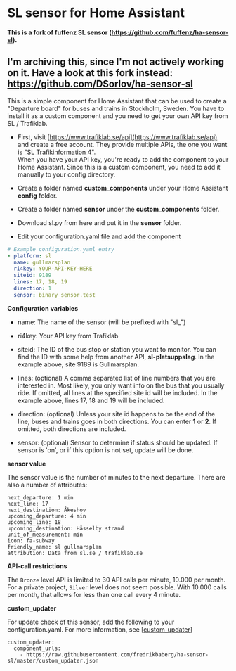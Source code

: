SL sensor for Home Assistant
========================

**This is a fork of fuffenz SL sensor (https://github.com/fuffenz/ha-sensor-sl).**

**I'm archiving this, since I'm not actively working on it. Have a look at this fork instead: https://github.com/DSorlov/ha-sensor-sl**
------------------------

This is a simple component for Home Assistant that can be used to create a "Departure board" for buses and trains in Stockholm, Sweden.  You have to install it as a custom component and you need to get your own API key from SL / Trafiklab.

- First, visit [https://www.trafiklab.se/api](https://www.trafiklab.se/api) and create a free account. They provide multiple APIs, the one you want is ["SL Trafikinformation 4"](https://www.trafiklab.se/api/sl-realtidsinformation-4).  
When you have your API key, you're ready to add the component to your Home Assistant. Since this is a custom component, you need to add it manually to your config directory.

- Create a folder named **custom_components** under your Home Assistant **config** folder. 

- Create a folder named **sensor** under the **custom_components** folder.

- Download sl.py from here and put it in the **sensor** folder.

- Edit your configuration.yaml file and add the component

```yaml
# Example configuration.yaml entry
- platform: sl
  name: gullmarsplan
  ri4key: YOUR-API-KEY-HERE
  siteid: 9189
  lines: 17, 18, 19
  direction: 1
  sensor: binary_sensor.test
```


**Configuration variables**


- name: The name of the sensor (will be prefixed with "sl_") 

- ri4key: Your API key from Trafiklab

- siteid: The ID of the bus stop or station you want to monitor.  You can find the ID with some help from another API, **sl-platsuppslag**.  In the example above, site 9189 is Gullmarsplan.

- lines: (optional) A comma separated list of line numbers that you are interested in. Most likely, you only want info on the bus that you usually ride.  If omitted, all lines at the specified site id will be included.  In the example above, lines 17, 18 and 19 will be included.

- direction: (optional) Unless your site id happens to be the end of the line, buses and trains goes in both directions.  You can enter **1** or **2**.  If omitted, both directions are included. 

- sensor: (optional) Sensor to determine if status should be updated. If sensor is 'on', or if this option is not set, update will be done.

**sensor value**

The sensor value is the number of minutes to the next departure.  There are also a number of attributes:

```
next_departure: 1 min
next_line: 17
next_destination: Åkeshov
upcoming_departure: 4 min
upcoming_line: 18
upcoming_destination: Hässelby strand
unit_of_measurement: min
icon: fa-subway
friendly_name: sl gullmarsplan
attribution: Data from sl.se / trafiklab.se
```

**API-call restrictions**

The `Bronze` level API is limited to 30 API calls per minute, 10.000 per month.
For a private project, `Silver` level does not seem possible.
With 10.000 calls per month, that allows for less than one call every 4 minute.


**custom_updater**

For update check of this sensor, add the following to your configuration.yaml. For more information, see [[custom_updater](https://github.com/custom-components/custom_updater/wiki/Installation)]

```
custom_updater:
  component_urls:
    - https://raw.githubusercontent.com/fredrikbaberg/ha-sensor-sl/master/custom_updater.json
```
